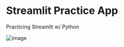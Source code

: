 # Streamlit Practice App

Practicing Streamlit w/ Python

![image](https://user-images.githubusercontent.com/100358020/223788765-842f4e45-dfc0-4ef4-a673-2c3dcf3f6a33.png)
